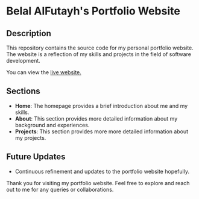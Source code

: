 # Belal AlFutayh's Portfolio Website

## Description
This repository contains the source code for my personal portfolio website. The website is a reflection of my skills and projects in the field of software development.

You can view the [live website.](https://portfolio-bilalftaieh.vercel.app)

## Sections
- **Home**:  The homepage provides a brief introduction about me and my skills.
- **About**: This section provides more detailed information about my background and experiences.
- **Projects**: This section provides more more detailed information about my projects.

## Future Updates
- Continuous refinement and updates to the portfolio website hopefully.

Thank you for visiting my portfolio website. Feel free to explore and reach out to me for any queries or collaborations.
